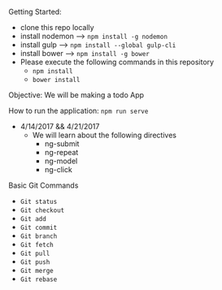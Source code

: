 Getting Started:
- clone this repo locally
- install nodemon --> `npm install -g nodemon`
- install gulp --> `npm install --global gulp-cli`
- install bower --> `npm install -g bower`
- Please execute the following commands in this repository
    - `npm install`
    - `bower install`

Objective: We will be making a todo App

How to run the application:
`npm run serve`

- 4/14/2017 && 4/21/2017
    - We will learn about the following directives
        - ng-submit
        - ng-repeat
        - ng-model
        - ng-click

Basic Git Commands
- `Git status`
- `Git checkout`
- `Git add`
- `Git commit`
- `Git branch`
- `Git fetch`
- `Git pull`
- `Git push`
- `Git merge`
- `Git rebase`

